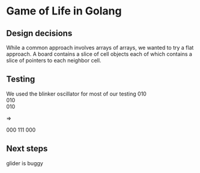 # Game of Life in Golang

## Design decisions
While a common approach involves arrays of arrays, we wanted to try a flat approach.  A board contains a slice of cell objects each of which contains a slice of pointers to each neighbor cell.

## Testing
We used the blinker oscillator for most of our testing
010      
010  
010  

=>

000
111
000

## Next steps
glider is buggy
